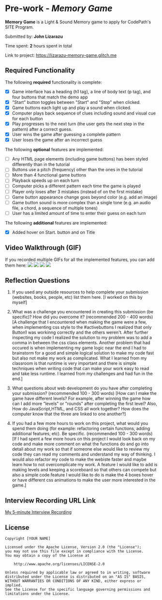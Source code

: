 # Pre-work - *Memory Game*

**Memory Game** is a Light & Sound Memory game to apply for CodePath's SITE Program. 

Submitted by: **John Lizarazu**

Time spent: **2** hours spent in total

Link to project: https://lizarazu-memory-game.glitch.me

## Required Functionality

The following **required** functionality is complete:

* [x] Game interface has a heading (h1 tag), a line of body text (p tag), and four buttons that match the demo app
* [x] "Start" button toggles between "Start" and "Stop" when clicked. 
* [x] Game buttons each light up and play a sound when clicked. 
* [x] Computer plays back sequence of clues including sound and visual cue for each button
* [x] Play progresses to the next turn (the user gets the next step in the pattern) after a correct guess. 
* [x] User wins the game after guessing a complete pattern
* [x] User loses the game after an incorrect guess

The following **optional** features are implemented:

* [ ] Any HTML page elements (including game buttons) has been styled differently than in the tutorial
* [ ] Buttons use a pitch (frequency) other than the ones in the tutorial
* [ ] More than 4 functional game buttons
* [ ] Playback speeds up on each turn
* [ ] Computer picks a different pattern each time the game is played
* [ ] Player only loses after 3 mistakes (instead of on the first mistake)
* [ ] Game button appearance change goes beyond color (e.g. add an image)
* [ ] Game button sound is more complex than a single tone (e.g. an audio file, a chord, a sequence of multiple tones)
* [ ] User has a limited amount of time to enter their guess on each turn

The following **additional** features are implemented:

- [x] Added hover on Start. button and on Title

## Video Walkthrough (GIF)

If you recorded multiple GIFs for all the implemented features, you can add them here:
![](gif1-link-here)
![](gif2-link-here)
![](gif3-link-here)
![](gif4-link-here)

## Reflection Questions
1. If you used any outside resources to help complete your submission (websites, books, people, etc) list them here. 
[I worked on this by myself]

2. What was a challenge you encountered in creating this submission (be specific)? How did you overcome it? (recommended 200 - 400 words) 
[A challenge that I encountered when making the game were a few,
when implementing css style to the #activebuttons I realized that only 
Button1 was workinng correctly and the others weren't. After further inspecting
my code I realized the solution to my problem was to add a comma in between
the css class elements. Another problem that had occured is when implementing my 
game logic near the end I had to brainstorm for a good and simple logical solution
to make my code fast but also not make my work as complicated. What I learned
from my classroom is that runtime is very important and there is simple techniques
when writing code that can make your work easy to read and take less runtime.
I learned from my challenges and had fun in the end.]

3. What questions about web development do you have after completing your submission? (recommended 100 - 300 words) 
[How can I make the game have different levels? For example, after winning the game how can I add more "levels" or 
"rounds" after completing the first level? Also, How do JavaScript,HTML, and CSS all work together? How does the computer know that the three are linked to one another?]

4. If you had a few more hours to work on this project, what would you spend them doing (for example: refactoring certain functions, adding additional features, etc). Be specific. (recommended 100 - 300 words) 
[If I had spent a few more hours on this project I would look back on my code
and make more comment on what the functions do and go into detail about my work
so that if someone else would like to review my code they can read my comments and understand
my way of thinking. I would also refactor my code to make the webiste faster and maybe learn how to not
overcomplicate my work. A feature I would like to add is making levels and keeping a scoreboard so that others can compete
but also a simple code feature I would like to do is make the 4 boxes hover or have different css animations to make
the user more interested in the game.]



## Interview Recording URL Link

[My 5-minute Interview Recording](your-link-here)


## License

    Copyright [YOUR NAME]

    Licensed under the Apache License, Version 2.0 (the "License");
    you may not use this file except in compliance with the License.
    You may obtain a copy of the License at

        http://www.apache.org/licenses/LICENSE-2.0

    Unless required by applicable law or agreed to in writing, software
    distributed under the License is distributed on an "AS IS" BASIS,
    WITHOUT WARRANTIES OR CONDITIONS OF ANY KIND, either express or implied.
    See the License for the specific language governing permissions and
    limitations under the License.